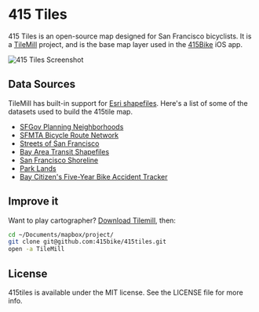 415 Tiles
=========

415 Tiles is an open-source map designed for San Francisco bicyclists. It is a [TileMill](http://mapbox.com/tilemill/) 
project, and is the base map layer used in the [415Bike](http://415bike.com) iOS app.

![415 Tiles Screenshot](http://f.cl.ly/items/1z0z3Y1o0D3u322W0W0n/415tile-screenshot.png)

Data Sources
------------

TileMill has built-in support for [Esri shapefiles](http://en.wikipedia.org/wiki/Shapefile). Here's a list of some of the
datasets used to build the 415tile map.

- [SFGov Planning Neighborhoods](https://data.sfgov.org/Geography/Planning-Neighborhoods/qc6m-r4ih)
- [SFMTA Bicycle Route Network](https://data.sfgov.org/Transportation/SFMTA-Bicycle-Route-Network/q36i-k43q)
- [Streets of San Francisco](https://data.sfgov.org/Geography/Streets-of-San-Francisco-Zipped-Shapefile-Format-/wbm8-ratb)
- [Bay Area Transit Shapefiles](http://www.mtc.ca.gov/maps_and_data/GIS/data.htm)
- [San Francisco Shoreline](https://data.sfgov.org/Geography/San-Francisco-Shoreline-Zipped-Shapefile-Format-/kj7y-jjpu)
- [Park Lands](https://data.sfgov.org/Parks-and-Recreation/Park-Lands-Recreation-and-Parks-Department-Zipped-/qkuk-eir7)
- [Bay Citizen's Five-Year Bike Accident Tracker](https://www.google.com/fusiontables/DataSource?dsrcid=884639)

Improve it
----------

Want to play cartographer? [Download Tilemill](http://mapbox.com/tilemill/), then:

```bash
cd ~/Documents/mapbox/project/
git clone git@github.com:415bike/415tiles.git
open -a TileMill
```

License
-------

415tiles is available under the MIT license. See the LICENSE file for more info.